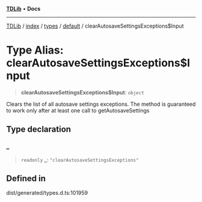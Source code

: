 [**TDLib**](../../../../../../README.md) • **Docs**

***

[TDLib](../../../../../../modules.md) / [index](../../../../../README.md) / [types](../../../README.md) / [default](../README.md) / clearAutosaveSettingsExceptions$Input

# Type Alias: clearAutosaveSettingsExceptions$Input

> **clearAutosaveSettingsExceptions$Input**: `object`

Clears the list of all autosave settings exceptions. The method is guaranteed to work only after at least one call to getAutosaveSettings

## Type declaration

### \_

> `readonly` **\_**: `"clearAutosaveSettingsExceptions"`

## Defined in

dist/generated/types.d.ts:101959

